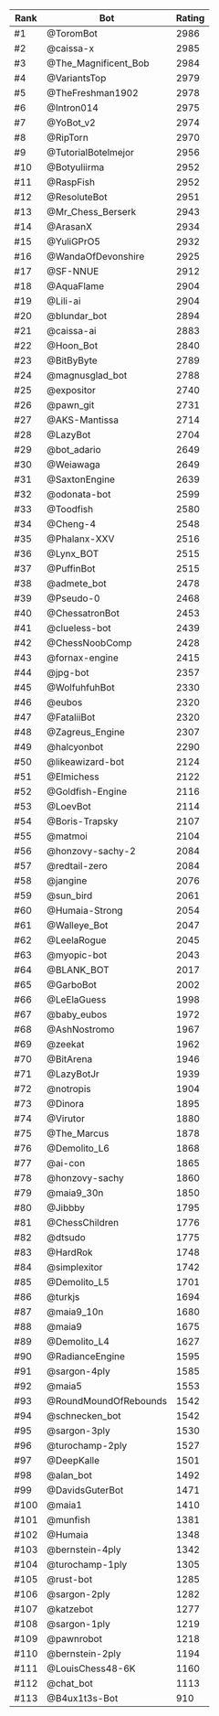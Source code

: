 Rank|Bot|Rating
---|---|---
#1|@ToromBot|2986
#2|@caissa-x|2985
#3|@The_Magnificent_Bob|2984
#4|@VariantsTop|2979
#5|@TheFreshman1902|2978
#6|@Intron014|2975
#7|@YoBot_v2|2974
#8|@RipTorn|2970
#9|@TutorialBotelmejor|2956
#10|@Botyuliirma|2952
#11|@RaspFish|2952
#12|@ResoluteBot|2951
#13|@Mr_Chess_Berserk|2943
#14|@ArasanX|2934
#15|@YuliGPrO5|2932
#16|@WandaOfDevonshire|2925
#17|@SF-NNUE|2912
#18|@AquaFlame|2904
#19|@Lili-ai|2904
#20|@blundar_bot|2894
#21|@caissa-ai|2883
#22|@Hoon_Bot|2840
#23|@BitByByte|2789
#24|@magnusglad_bot|2788
#25|@expositor|2740
#26|@pawn_git|2731
#27|@AKS-Mantissa|2714
#28|@LazyBot|2704
#29|@bot_adario|2649
#30|@Weiawaga|2649
#31|@SaxtonEngine|2639
#32|@odonata-bot|2599
#33|@Toodfish|2580
#34|@Cheng-4|2548
#35|@Phalanx-XXV|2516
#36|@Lynx_BOT|2515
#37|@PuffinBot|2515
#38|@admete_bot|2478
#39|@Pseudo-0|2468
#40|@ChessatronBot|2453
#41|@clueless-bot|2439
#42|@ChessNoobComp|2428
#43|@fornax-engine|2415
#44|@jpg-bot|2357
#45|@WolfuhfuhBot|2330
#46|@eubos|2320
#47|@FataliiBot|2320
#48|@Zagreus_Engine|2307
#49|@halcyonbot|2290
#50|@likeawizard-bot|2124
#51|@Elmichess|2122
#52|@Goldfish-Engine|2116
#53|@LoevBot|2114
#54|@Boris-Trapsky|2107
#55|@matmoi|2104
#56|@honzovy-sachy-2|2084
#57|@redtail-zero|2084
#58|@jangine|2076
#59|@sun_bird|2061
#60|@Humaia-Strong|2054
#61|@Walleye_Bot|2047
#62|@LeelaRogue|2045
#63|@myopic-bot|2043
#64|@BLANK_BOT|2017
#65|@GarboBot|2002
#66|@LeElaGuess|1998
#67|@baby_eubos|1972
#68|@AshNostromo|1967
#69|@zeekat|1962
#70|@BitArena|1946
#71|@LazyBotJr|1939
#72|@notropis|1904
#73|@Dinora|1895
#74|@Virutor|1880
#75|@The_Marcus|1878
#76|@Demolito_L6|1868
#77|@ai-con|1865
#78|@honzovy-sachy|1860
#79|@maia9_30n|1850
#80|@Jibbby|1795
#81|@ChessChildren|1776
#82|@dtsudo|1775
#83|@HardRok|1748
#84|@simplexitor|1742
#85|@Demolito_L5|1701
#86|@turkjs|1694
#87|@maia9_10n|1680
#88|@maia9|1675
#89|@Demolito_L4|1627
#90|@RadianceEngine|1595
#91|@sargon-4ply|1585
#92|@maia5|1553
#93|@RoundMoundOfRebounds|1542
#94|@schnecken_bot|1542
#95|@sargon-3ply|1530
#96|@turochamp-2ply|1527
#97|@DeepKalle|1501
#98|@alan_bot|1492
#99|@DavidsGuterBot|1471
#100|@maia1|1410
#101|@munfish|1381
#102|@Humaia|1348
#103|@bernstein-4ply|1342
#104|@turochamp-1ply|1305
#105|@rust-bot|1285
#106|@sargon-2ply|1282
#107|@katzebot|1277
#108|@sargon-1ply|1219
#109|@pawnrobot|1218
#110|@bernstein-2ply|1194
#111|@LouisChess48-6K|1160
#112|@chat_bot|1113
#113|@B4ux1t3s-Bot|910

